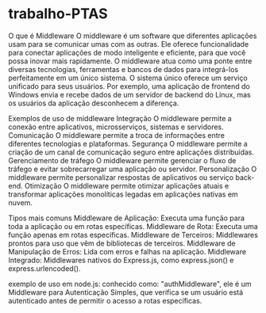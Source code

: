 # trabalho-PTAS
O que é Middleware
O middleware é um software que diferentes aplicações usam para se comunicar umas com as outras. Ele oferece funcionalidade para conectar aplicações de modo inteligente e eficiente, para que você possa inovar mais rapidamente. O middleware atua como uma ponte entre diversas tecnologias, ferramentas e bancos de dados para integrá-los perfeitamente em um único sistema. O sistema único oferece um serviço unificado para seus usuários. Por exemplo, uma aplicação de frontend do Windows envia e recebe dados de um servidor de backend do Linux, mas os usuários da aplicação desconhecem a diferença.

Exemplos de uso de middleware 
Integração
O middleware permite a conexão entre aplicativos, microsserviços, sistemas e servidores. 
Comunicação
O middleware permite a troca de informações entre diferentes tecnologias e plataformas. 
Segurança
O middleware permite a criação de um canal de comunicação seguro entre aplicações distribuídas. 
Gerenciamento de tráfego
O middleware permite gerenciar o fluxo de tráfego e evitar sobrecarregar uma aplicação ou servidor. 
Personalização
O middleware permite personalizar respostas de aplicativos ou serviço back-end. 
Otimização
O middleware permite otimizar aplicações atuais e transformar aplicações monolíticas legadas em aplicações nativas em nuvem.

Tipos mais comuns
Middleware de Aplicação: Executa uma função para toda a aplicação ou em rotas específicas.
Middleware de Rota: Executa uma função apenas em rotas específicas.
Middleware de Terceiros: Middlewares prontos para uso que vêm de bibliotecas de terceiros.
Middleware de Manipulação de Erros: Lida com erros e falhas na aplicação.
Middleware Integrado: Middlewares nativos do Express.js, como express.json() e express.urlencoded().

exemplo de uso em node.js: conhecido como: "authMiddleware", ele é  um Middleware para Autenticação Simples, que verifica se um usuário está autenticado antes de permitir o acesso a rotas específicas.